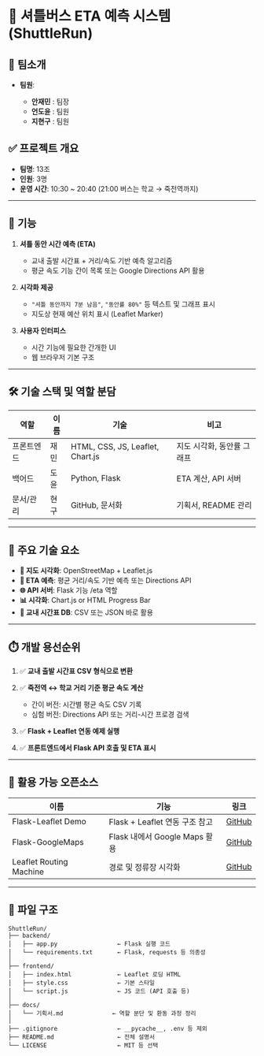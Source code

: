 # 🚌 셔틀버스 ETA 예측 시스템 (ShuttleRun)

## 👥 팀소개

* **팀원**:

  * **안재민** : 팀장
  * **언도윤** : 팀원
  * **지현구** : 팀원

## ✅ 프로젝트 개요

* **팀명**: 13조
* **인원**: 3명
* **운영 시간**: 10:30 ~ 20:40 (21:00 버스는 학교 → 죽전역까지)

---

## 🌟 기능

1. **셔틀 동안 시간 예측 (ETA)**

   * 교내 출발 시간표 + 거리/속도 기반 예측 알고리즘
   * 평균 속도 기능 간이 목록 또는 Google Directions API 활용

2. **시각화 제공**

   * `"셔틀 동안까지 7분 남음"`, `"동안률 80%"` 등 텍스트 및 그래프 표시
   * 지도상 현재 예산 위치 표시 (Leaflet Marker)

3. **사용자 인터피스**

   * 시간 기능에 필요한 간개한 UI
   * 웹 브라우저 기본 구조

---

## 🛠️ 기술 스택 및 역할 분담

| 역할    | 이름 | 기술                               | 비고              |
| ----- | -- | -------------------------------- | --------------- |
| 프론트엔드 | 재민 | HTML, CSS, JS, Leaflet, Chart.js | 지도 시각화, 동안률 그래프 |
| 백어드   | 도윤 | Python, Flask                    | ETA 계산, API 서버  |
| 문서/관리 | 현구 | GitHub, 문서화                      | 기획서, README 관리  |

---

## 🧐 주요 기술 요소

* **📍 지도 시각화**: OpenStreetMap + Leaflet.js
* **🧮 ETA 예측**: 평균 거리/속도 기반 예측 또는 Directions API
* **🌐 API 서버**: Flask 기능 /eta 역할
* **📊 시각화**: Chart.js or HTML Progress Bar
* **📂 교내 시간표 DB**: CSV 또는 JSON 바로 활용

---

## ⏱️ 개발 용선순위

1. ✅ **교내 출발 시간표 CSV 형식으로 변환**
2. ✅ **죽전역 ↔ 학교 거리 기준 평균 속도 계산**

   * 간이 버전: 시간별 평균 속도 CSV 기록
   * 심험 버전: Directions API 또는 거리-시간 프로경 검색
3. ✅ **Flask + Leaflet 연동 예제 실행**
4. ✅ **프론트엔드에서 Flask API 호출 및 ETA 표시**

---

## 🔗 활용 가능 오픈소스

| 이름                      | 기능                       | 링크                                                              |
| ----------------------- | ------------------------ | --------------------------------------------------------------- |
| Flask-Leaflet Demo      | Flask + Leaflet 연동 구조 참고 | [GitHub](https://github.com/adwhit/flask-leaflet-demo)          |
| Flask-GoogleMaps        | Flask 내에서 Google Maps 활용 | [GitHub](https://github.com/flask-extensions/Flask-GoogleMaps)  |
| Leaflet Routing Machine | 경로 및 정류장 시각화             | [GitHub](https://github.com/perliedman/leaflet-routing-machine) |

---

## 📁 파일 구조

```
ShuttleRun/
├── backend/
│   ├── app.py                 ← Flask 실행 코드
│   └── requirements.txt       ← Flask, requests 등 의종성
│
├── frontend/
│   ├── index.html             ← Leaflet 로딩 HTML
│   ├── style.css              ← 기본 스타일
│   └── script.js              ← JS 코드 (API 호출 등)
│
├── docs/
│   └── 기획서.md              ← 역할 분단 및 환동 과정 정리
│
├── .gitignore                 ← __pycache__, .env 등 제외
├── README.md                  ← 전체 설명서
└── LICENSE                    ← MIT 등 선택
```

